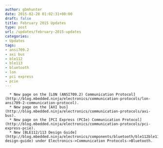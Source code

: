 ```yaml
---
author: gbmhunter
date: 2015-02-28 01:02:31+00:00
draft: false
title: February 2015 Updates
type: post
url: /updates/february-2015-updates
categories:
- Updates
tags:
- ansi709.2
- axi bus
- ble112
- ble113
- bluetooth
- lon
- pci express
- pcie
---
```



	  * New page on the [LON (ANSI709.2) Communication Protocol](http://blog.mbedded.ninja/electronics/communication-protocols/lon-ansi709-2-communication-protocol).
	  * New page on the [AXI bus](http://blog.mbedded.ninja/electronics/communication-protocols/axi-bus).
	  * New page on the [PCI Express (PCIe) Communication Protocol](http://blog.mbedded.ninja/electronics/communication-protocols/pci-express-pcie).
	  * New [BLE112/113 Design Guide](http://blog.mbedded.ninja/electronics/components/bluetooth/ble112ble113-design-guide) under Electronics->Communication Protocols->Bluetooth.

